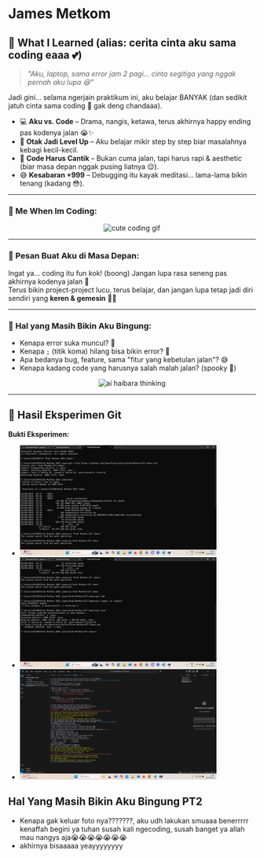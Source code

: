 # James Metkom  
## 💌 What I Learned (alias: cerita cinta aku sama coding eaaa 💕)

> *"Aku, laptop, sama error jam 2 pagi… cinta segitiga yang nggak pernah aku lupa 😆"*  

Jadi gini... selama ngerjain praktikum ini, aku belajar BANYAK (dan sedikit jatuh cinta sama coding 🤭 gak deng chandaaa).  

- 💻 **Aku vs. Code** – Drama, nangis, ketawa, terus akhirnya happy ending pas kodenya jalan 😭✨  
- 🧠 **Otak Jadi Level Up** – Aku belajar mikir step by step biar masalahnya kebagi kecil-kecil.  
- 🎀 **Code Harus Cantik** – Bukan cuma jalan, tapi harus rapi & aesthetic (biar masa depan nggak pusing liatnya 😌).  
- 😅 **Kesabaran +999** – Debugging itu kayak meditasi… lama-lama bikin tenang (kadang 😳).  

---

### 🎀 Me When Im Coding:
<p align="center">
  <img src="https://media2.giphy.com/media/v1.Y2lkPTc5MGI3NjExZDd1NXRybDIwaXF6ejV0ZzYyeHYyeG1ucXozdGFrOTQ0NjlhbHVyeiZlcD12MV9pbnRlcm5hbF9naWZfYnlfaWQmY3Q9Zw/heIX5HfWgEYlW/giphy.gif" alt="cute coding gif" width="300"/>
</p>

---

### 💭 Pesan Buat Aku di Masa Depan:
Ingat ya… coding itu fun kok! (boong) Jangan lupa rasa seneng pas akhirnya kodenya jalan 🥹  
Terus bikin project-project lucu, terus belajar, dan jangan lupa tetap jadi diri sendiri yang **keren & gemesin** 💅✨  

---

### 🤯 Hal yang Masih Bikin Aku Bingung:
- Kenapa error suka muncul? 🌚  
- Kenapa `;` (titik koma) hilang bisa bikin error? 🥲  
- Apa bedanya bug, feature, sama "fitur yang kebetulan jalan"? 😅  
- Kenapa kadang code yang harusnya salah malah jalan? (spooky 👻)    

<p align="center">
  <img src="https://media1.tenor.com/m/za1KaIghXBEAAAAC/haibara-ai-detective-conan.gif" alt="ai haibara thinking" width="300"/>
</p>

---

## 📸 Hasil Eksperimen Git  

**Bukti Eksperimen:**

- <img src="Screenshot-49.png" alt="Screenshot 49" width="400">
- <img src="Screenshot-50.png" alt="Screenshot 50" width="400">
- <img src="Screenshot-51.png" alt="Screenshot 51" width="400">


## Hal Yang Masih Bikin Aku Bingung PT2
- Kenapa gak keluar foto nya???????, aku udh lakukan smuaaa benerrrrr kenaffah begini ya tuhan susah kali ngecoding, susah banget ya allah mau nangys aja😭😭😭😭😭😭😭
- akhirnya bisaaaaa yeayyyyyyyy




